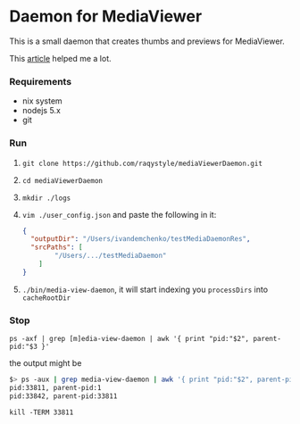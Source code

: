 # Daemon for MediaViewer

This is a small daemon that creates thumbs and previews for MediaViewer.

This [article](https://www.digitalocean.com/community/tutorials/how-to-write-a-linux-daemon-with-node-js-on-a-vps) helped me a lot.

### Requirements

* nix system
* nodejs 5.x
* git

### Run

1. `git clone https://github.com/raqystyle/mediaViewerDaemon.git`
2. `cd mediaViewerDaemon`
3. `mkdir ./logs`
4. `vim ./user_config.json` and paste the following in it:

	```json
	{
	  "outputDir": "/Users/ivandemchenko/testMediaDaemonRes",
	  "srcPaths": [
			"/Users/.../testMediaDaemon"
		]
	}
	```

5. `./bin/media-view-daemon`, it will start indexing you `processDirs` into `cacheRootDir`

### Stop

`ps -axf | grep [m]edia-view-daemon | awk '{ print "pid:"$2", parent-pid:"$3 }'`

the output might be

```bash
$> ps -aux | grep media-view-daemon | awk '{ print "pid:"$2", parent-pid:"$3 }'
pid:33811, parent-pid:1
pid:33842, parent-pid:33811
```

`kill -TERM 33811`
